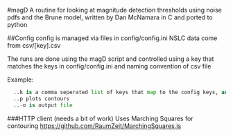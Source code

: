 #magD
A routine for looking at magnitude detection thresholds using noise pdfs and
the Brune model, written by Dan McNamara in C and ported to python

##Config
config is managed via files in config/config.ini
NSLC data come from csv/[key].csv

The runs are done using the magD script and controlled using a key that matches the keys in config/config.ini
and naming convention of csv file

Example:      

```python magD/magD.py -k  pnsn_onshore,cn_onshore,nc_onshore -o pnsn.png -p
  ..k is a comma seperated list of keys that map to the config keys, and the corresponding csv/[key].csv file
  ..p plots contours
  ..-o is output file
```



###HTTP client (needs a bit of work)
Uses Marching Squares for contouring
https://github.com/RaumZeit/MarchingSquares.js
